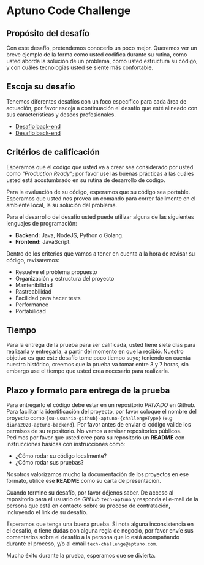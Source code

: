 # Aptuno Code Challenge

## Propósito del desafío

Con este desafío, pretendemos conocerlo un poco mejor. Queremos ver un breve ejemplo de la forma como usted codifica durante su rutina, como usted aborda la solución de un problema, como usted estructura su código, y con cuáles tecnologías usted se siente más confortable.

## Escoja su desafío

Tenemos diferentes desafíos con un foco específico para cada área de actuación, por favor escoja a continuación el desafío que esté alineado con sus características y deseos profesionales.

- [Desafio back-end](challenges/backend.md)
- [Desafio back-end](challenges/frontend.md)

## Critérios de calificación

Esperamos que el código que usted va a crear sea considerado por usted como *"Production Ready"*; por favor use las buenas prácticas a las cuáles usted está acostumbrado en su rutina de desarrollo de código.

Para la evaluación de su código, esperamos que su código sea portable. Esperamos que usted nos provea un comando para correr fácilmente en el ambiente local, la su solución del problema.

Para el desarrollo del desafío usted puede utilizar alguna de las siguientes lenguajes de programación:

- **Backend:** Java, NodeJS, Python o Golang. 
- **Frontend:** JavaScript.

Dentro de los criterios que vamos a tener en cuenta a la hora de revisar su código, revisaremos:

- Resuelve el problema propuesto
- Organización y estructura del proyecto
- Mantenibilidad
- Rastreabilidad
- Facilidad para hacer tests
- Performance
- Portabilidad

## Tiempo 

Para la entrega de la prueba para ser calificada, usted tiene siete días para realizarla y entregarla, a partir del momento en que la recibió. Nuestro objetivo es que este desafío tome poco tiempo suyo; teniendo en cuenta nuestro histórico, creemos que la prueba va tomar entre 3 y 7 horas, sin embargo use el tiempo que usted crea necesario para realizarla. 


## Plazo y formato para entrega de la prueba

Para entregarlo el código debe estar en un repositorio *PRIVADO* en Github. Para facilitar la identificación del proyecto, por favor coloque el nombre del proyecto como `{su-usuario-github}-aptuno-{challengeType}` (e.g `diana2020-aptuno-backend`). Por favor antes de enviar el código valide los permisos de su repositorio. No vamos a revisar repositorios públicos.
Pedimos por favor que usted cree para su repositorio un **README** con instrucciones básicas con instrucciones como:

- ¿Cómo rodar su código localmente?
- ¿Cómo rodar sus pruebas?

Nosotros valorizamos mucho la documentación de los proyectos en ese formato, utilice ese **README** como su carta de presentación.

Cuando termine su desafío, por favor déjenos saber. De acceso al repositorio para el usuario de *GitHub* `tech-aptuno` y responda el e-mail de la persona que está en contacto sobre su proceso de contratación, incluyendo el link de su desafío.

Esperamos que tenga una buena prueba. Si nota alguna inconsistencia en el desafío, o tiene dudas con alguna regla de negocio, por favor envíe sus comentarios sobre el desafío a la persona que lo está acompañando durante el proceso, y/o al email `tech-challenge@aptuno.com`.

Mucho éxito durante la prueba, esperamos que se divierta.
